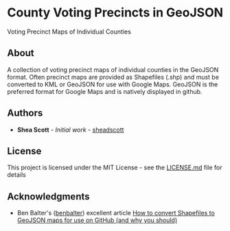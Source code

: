 # County Voting Precincts in GeoJSON

Voting Precinct Maps of Individual Counties

## About

A collection of voting precinct maps of individual counties in the GeoJSON format. Often precinct maps are provided as Shapefiles (.shp) and must be converted to KML or GeoJSON for use with Google Maps. GeoJSON is the preferred format for Google Maps and is natively displayed in github.  

## Authors

* **Shea Scott** - *Initial work* - [sheadscott](https://github.com/sheadscott)

## License

This project is licensed under the MIT License - see the [LICENSE.md](LICENSE.md) file for details

## Acknowledgments

* Ben Balter's \([benbalter](https://github.com/benbalter)\) excellent article [How to convert Shapefiles to GeoJSON maps for use on GitHub (and why you should)](http://ben.balter.com/2013/06/26/how-to-convert-shapefiles-to-geojson-for-use-on-github/)
